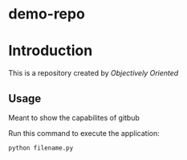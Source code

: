 # demo-repo
# Introduction

This is a repository created by *Objectively Oriented*

## Usage

Meant to show the capabilites of gitbub

Run this command to execute the application:

`python filename.py`

